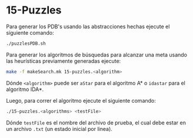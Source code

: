 # 15-Puzzles

Para generar los PDB's usando las abstracciones hechas ejecute el siguiente comando:

```bash
./puzzlesPDB.sh
```

Para generar los algoritmos de búsquedas para alcanzar una meta usando las heurísticas previamente generadas ejecute:

```bash
make -f makeSearch.mk 15-puzzles.<algorithm>
```

Dónde `<algorithm>` puede ser `aStar` para el algoritmo A* o `idastar` para el algoritmo IDA*.

Luego, para correr el algoritmo ejecute el siguiente comando:

```bash
./15-puzzles.<algorithms> <testFile>
```

Dónde `testFile` es el nombre del archivo de prueba, el cual debe estar en un archivo `.txt` (un estado inicial por linea).
